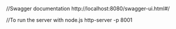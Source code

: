 //Swagger documentation
http://localhost:8080/swagger-ui.html#/

//To run the server with node.js
http-server -p 8001 

